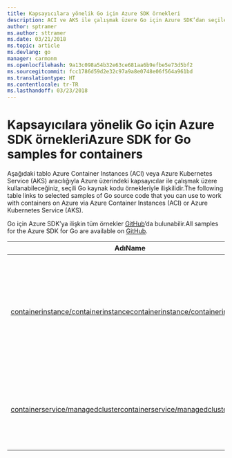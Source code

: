 ```yaml
---
title: Kapsayıcılara yönelik Go için Azure SDK örnekleri
description: ACI ve AKS ile çalışmak üzere Go için Azure SDK’dan seçilen örnekler.
author: sptramer
ms.author: sttramer
ms.date: 03/21/2018
ms.topic: article
ms.devlang: go
manager: carmonm
ms.openlocfilehash: 9a13c098a54b32e63ce681aa6b9efbe5e73d5bf2
ms.sourcegitcommit: fcc1786d59d2e32c97a9a8e0748e06f564a961bd
ms.translationtype: HT
ms.contentlocale: tr-TR
ms.lasthandoff: 03/23/2018
---
```

# <a name="azure-sdk-for-go-samples-for-containers"></a><span data-ttu-id="4a0f3-103">Kapsayıcılara yönelik Go için Azure SDK örnekleri</span><span class="sxs-lookup"><span data-stu-id="4a0f3-103">Azure SDK for Go samples for containers</span></span>

<span data-ttu-id="4a0f3-104">Aşağıdaki tablo Azure Container Instances (ACI) veya Azure Kubernetes Service (AKS) aracılığıyla Azure üzerindeki kapsayıcılar ile çalışmak üzere kullanabileceğiniz, seçili Go kaynak kodu örnekleriyle ilişkilidir.</span><span class="sxs-lookup"><span data-stu-id="4a0f3-104">The following table links to selected samples of Go source code that you can use to work with containers on Azure via Azure Container Instances (ACI) or Azure Kubernetes Service (AKS).</span></span> 

<span data-ttu-id="4a0f3-105">Go için Azure SDK’ya ilişkin tüm örnekler [GitHub](https://github.com/Azure-Samples/azure-sdk-for-go-samples)’da bulunabilir.</span><span class="sxs-lookup"><span data-stu-id="4a0f3-105">All samples for the Azure SDK for Go are available on [GitHub](https://github.com/Azure-Samples/azure-sdk-for-go-samples).</span></span>

| <span data-ttu-id="4a0f3-106">Adı</span><span class="sxs-lookup"><span data-stu-id="4a0f3-106">Name</span></span> | <span data-ttu-id="4a0f3-107">Açıklama</span><span class="sxs-lookup"><span data-stu-id="4a0f3-107">Description</span></span> |
|------|-------------|
| [<span data-ttu-id="4a0f3-108">containerinstance/containerinstance</span><span class="sxs-lookup"><span data-stu-id="4a0f3-108">containerinstance/containerinstance</span></span>](https://github.com/Azure-Samples/azure-sdk-for-go-samples/blob/master/containerinstance/containerinstance.go) | <span data-ttu-id="4a0f3-109">Azure Container Instances’da kapsayıcı gruplarıyla çalışın.</span><span class="sxs-lookup"><span data-stu-id="4a0f3-109">Work with container groups in Azure Container Instances.</span></span> <span data-ttu-id="4a0f3-110">ACI grubunda kapsayıcılar oluşturup değiştirin.</span><span class="sxs-lookup"><span data-stu-id="4a0f3-110">Create and modify containers in an ACI group.</span></span> |
| [<span data-ttu-id="4a0f3-111">containerservice/managedcluster</span><span class="sxs-lookup"><span data-stu-id="4a0f3-111">containerservice/managedcluster</span></span>](https://github.com/Azure-Samples/azure-sdk-for-go-samples/blob/master/containerservice/managedcluster.go) | <span data-ttu-id="4a0f3-112">Azure Kubernetes Service (AKS) istemcilerini oluşturun, silin ve inceleyin.</span><span class="sxs-lookup"><span data-stu-id="4a0f3-112">Create, delete, and inspect Azure Kubernetes Service (AKS) clients.</span></span> |
